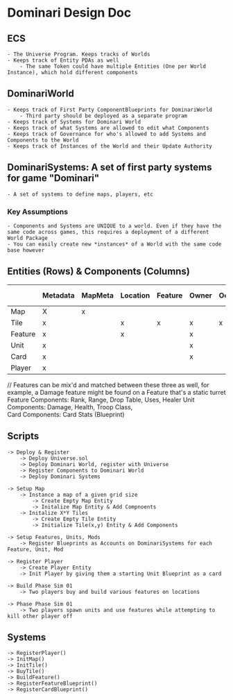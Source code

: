 # Dominari Design Doc

## ECS 
    - The Universe Program. Keeps tracks of Worlds
    - Keeps track of Entity PDAs as well
        - The same Token could have multiple Entities (One per World Instance), which hold different components

## DominariWorld
    - Keeps track of First Party ComponentBlueprints for DominariWorld  
        - Third party should be deployed as a separate program
    - Keeps track of Systems for Dominari World
    - Keeps track of what Systems are allowed to edit what Components
    - Keeps track of Governance for who's allowed to add Systems and Components to the World
    - Keeps track of Instances of the World and their Update Authority

## DominariSystems: A set of first party systems for game "Dominari"
    - A set of systems to define maps, players, etc

### Key Assumptions
    - Components and Systems are UNIQUE to a world. Even if they have the same code across games, this requires a deployment of a different World Package
    - You can easily create new *instances* of a World with the same code base however


## Entities (Rows) & Components (Columns)

|             | Metadata   | MapMeta    | Location | Feature | Owner | Occupant | Player Stats | Last Used | 
|:------------| :--------- | :--------- | :------- | :------ | :---- | :------- | :----------- | :-------- | 
| Map         |     X      |     x      |          |         |       |          |              |           | 
| Tile        |     x      |            |    x     |    x    |   x   |    x     |              |           | 
| Feature     |     x      |            |    x     |         |   x   |          |              |     x     | 
| Unit        |     x      |            |          |         |   x   |          |              |     x     | 
| Card        |     x      |            |          |         |   x   |          |              |           | 
| Player      |     x      |            |          |         |       |          |       x      |           | 


// Features can be mix'd and matched between these three as well, for example, a Damage feature might be found on a Feature that's a static turret
Feature Components: Rank, Range, Drop Table, Uses, Healer
Unit Components: Damage, Health, Troop Class,  
Card Components: Card Stats (Blueprint)

## Scripts
    -> Deploy & Register
        -> Deploy Universe.sol
        -> Deploy Dominari World, register with Universe
        -> Register Components to Dominari World
        -> Deploy Dominari Systems

    -> Setup Map
        -> Instance a map of a given grid size
            -> Create Empty Map Entity
            -> Initalize Map Entity & Add Compnoents
        -> Initalize X*Y Tiles
            -> Create Empty Tile Entity
            -> Initialize Tile(x,y) Entity & Add Components

    -> Setup Features, Units, Mods
        -> Register Blueprints as Accounts on DominariSystems for each Feature, Unit, Mod

    -> Register Player
        -> Create Player Entity
        -> Init Player by giving them a starting Unit Blueprint as a card

    -> Build Phase Sim 01
        -> Two players buy and build various features on locations

    -> Phase Phase Sim 01
        -> Two players spawn units and use features while attempting to kill other player off

## Systems
    -> RegisterPlayer()
    -> InitMap()
    -> InitTile()
    -> BuyTile()
    -> BuildFeature()
    -> RegisterFeatureBlueprint()
    -> RegisterCardBlueprint()
